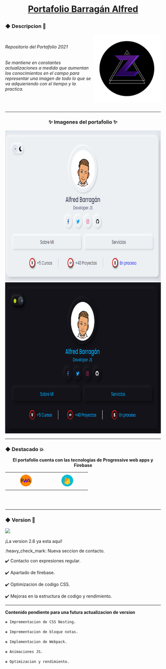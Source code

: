 # [<p align="center">Portafolio Barragán Alfred</p>](https://zkc-portafolio.netlify.app/)
### ◆ Descripcion :apple:
<div align="center">
	<img src="/readme/logozkc.png" alt="Logo" width="220px" height=="220px" align="right">
	<br>
	<p align="left"><em>
		Repositorio del Portafolio 2021
		<br>
		<br>
		<br>
		Se mantiene en constantes actualizaciones
		a medida que aumentan los conocimientos en el campo
		para representar una imagen de todo lo que se va 
		adquieriendo con el tiempo y la practica.
		<br>
		<br>
		<br>
		<br>
	</em></p> 
</div>


---

### <p align="center">:sparkles: Imagenes del portafolio :sparkles:</p>
<div align="center">
<img src="/readme/Banner1.png" alt="Primer Banner" width="829px" height="487px"><img src="/readme/Banner2.png" alt="Segundo Banner" width="829px" height="487px">
</div>

---

### ◆ Destacado :boom:
**<p align="center">El portafolio cuenta con las tecnologias de Progressive web apps y Firebase</p>**


<table align="center">
  <tr>
    <td align="center" width="120">
      <a href="#macropower-tech">
        <img src="./readme/pwa.png" width="48" height="48" alt="PWA" />
      </a>
      <br>
    </td>
    <td align="center" width="120">
      <a href="#macropower-tech">
        <img src="./readme/firebase.png" width="48" height="48" alt="Firebase" />
      </a>
      <br>
    </td>
 </tr>
<table>
<br>
<br>
	
---

###  ◆ Version :tada: 
[<img src="https://img.shields.io/badge/Versi%C3%B3n-2.6-053337"/>](https://github.com/Zekcron12/Mi-Portafolio)	
<p align="justify"> ¡La version 2.6 ya esta aqui!</p>
<p align="justify"> 
:heavy_check_mark: Nueva seccion de contacto.
	
:heavy_check_mark: Contacto con expresiones regular.
	
:heavy_check_mark: Apartado de firebase.
	
:heavy_check_mark: Optimizacion de codigo CSS.
	
:heavy_check_mark: Mejoras en la estructura de codigo y rendimiento.
</p>

---
	
**<p align="justify">Contenido pendiente para una futura actualizacion de version</p>**	

<p align="justify">
	
	✤ Imprementacion de CSS Nesting.
	
	✤ Imprementacion de bloque notas.
	
	✤ Implementacion de Webpack.
	
	✤ Animaciones JS.
	
	✤ Optimizacion y rendimiento.
</p>
